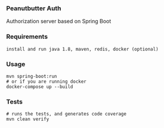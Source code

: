 ### Peanutbutter Auth
Authorization server based on Spring Boot

### Requirements
```
install and run java 1.8, maven, redis, docker (optional)
```
### Usage
```
mvn spring-boot:run
# or if you are running docker
docker-compose up --build
```

### Tests
```
# runs the tests, and generates code coverage
mvn clean verify
```
